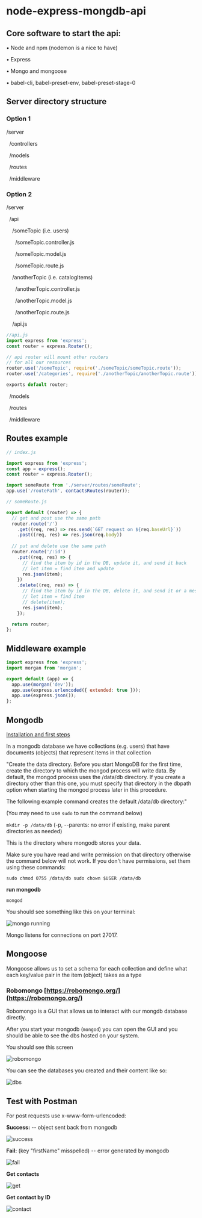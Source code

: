 # node-express-mongdb-api

## Core software to start the api:

• Node and npm (nodemon is a nice to have)

• Express

• Mongo and mongoose

• babel-cli, babel-preset-env, babel-preset-stage-0

## Server directory structure

### Option 1

/server

&nbsp;&nbsp;/controllers

&nbsp;&nbsp;/models

&nbsp;&nbsp;/routes

&nbsp;&nbsp;/middleware

### Option 2
/server

&nbsp;&nbsp;/api

&nbsp;&nbsp;&nbsp;&nbsp;/someTopic (i.e. users)

&nbsp;&nbsp;&nbsp;&nbsp;&nbsp;&nbsp;/someTopic.controller.js

&nbsp;&nbsp;&nbsp;&nbsp;&nbsp;&nbsp;/someTopic.model.js

&nbsp;&nbsp;&nbsp;&nbsp;&nbsp;&nbsp;/someTopic.route.js


&nbsp;&nbsp;&nbsp;&nbsp;/anotherTopic (i.e. catalogItems)

&nbsp;&nbsp;&nbsp;&nbsp;&nbsp;&nbsp;/anotherTopic.controller.js

&nbsp;&nbsp;&nbsp;&nbsp;&nbsp;&nbsp;/anotherTopic.model.js

&nbsp;&nbsp;&nbsp;&nbsp;&nbsp;&nbsp;/anotherTopic.route.js

&nbsp;&nbsp;&nbsp;&nbsp;/api.js
```javascript
//api.js
import express from 'express';
const router = express.Router();

// api router will mount other routers
// for all our resources
router.use('/someTopic', require('./someTopic/someTopic.route'));
router.use('/categories', require('./anotherTopic/anotherTopic.route'));

exports default router;
```

&nbsp;&nbsp;/models

&nbsp;&nbsp;/routes

&nbsp;&nbsp;/middleware


## Routes example

```javascript
// index.js

import express from 'express';
const app = express();
const router = express.Router();

import someRoute from './server/routes/someRoute';
app.use('/routePath', contactsRoutes(router));
```

```javascript
// someRoute.js

export default (router) => {
  // get and post use the same path
  router.route('/')
    .get((req, res) => res.send(`GET request on ${req.baseUrl}`))
    .post((req, res) => res.json(req.body))
    
  // put and delete use the same path
  router.route('/:id') 
    .put((req, res) => {
      // find the item by id in the DB, update it, and send it back
      // let item = find item and update
      res.json(item);
    })
    .delete((req, res) => {
      // find the item by id in the DB, delete it, and send it or a message back 
      // let item = find item
      // delete(item);
      res.json(item);
    });

  return router;
};
```


## Middleware example

```javascript
import express from 'express';
import morgan from 'morgan';

export default (app) => {
  app.use(morgan('dev'));
  app.use(express.urlencoded({ extended: true }));
  app.use(express.json());
};
```

## Mongodb 

[Installation and first steps](https://docs.mongodb.com/manual/tutorial/install-mongodb-on-os-x/)

In a mongodb database we have collections (e.g. users) that have documents (objects) that represent items in that collection

"Create the data directory.
Before you start MongoDB for the first time, create the directory to which the mongod process will write data. By default, the mongod process uses the /data/db directory. If you create a directory other than this one, you must specify that directory in the dbpath option when starting the mongod process later in this procedure.

The following example command creates the default /data/db directory:"

(You may need to use `sudo` to run the command below)

`mkdir -p /data/db` (-p, --parents: no error if existing, make parent directories as needed)

This is the directory where mongodb stores your data.

Make sure you have read and write permission on that directory otherwise the command below will not work. If you don't have permissions, set them using these commands:

`sudo chmod 0755 /data/db sudo chown $USER /data/db`

__run mongodb__

`mongod`


You should see something like this on your terminal:

![mongo running](img/mongo.png)

Mongo listens for connections on port 27017.


## Mongoose

Mongoose allows us to set a schema for each collection and define what each key/value pair in the item (object) takes as a type

### Robomongo [https://robomongo.org/](https://robomongo.org/)

Robomongo is a GUI that allows us to interact with our mongdb database directly. 

After you start your mongodb (`mongod`) you can open the GUI and you should be able to see the dbs hosted on your system.

You should see this screen

![robomongo](img/robomongo.png)

You can see the databases you created and their content like so:


![dbs](img/dbs.png)


## Test with Postman

For post requests use x-www-form-urlencoded:

__Success:__ -- object sent back from mongodb


![success](img/success.png)


__Fail:__ (key "firstName" misspelled) -- error generated by mongodb

![fail](img/fail.png)


__Get contacts__

![get](img/get.png)


__Get contact by ID__

![contact](img/contact.png)



